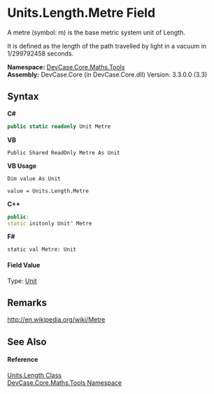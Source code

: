 # Units.Length.Metre Field
 

A metre (symbol: m) is the base metric system unit of Length. 

 It is defined as the length of the path travelled by light in a vacuum in 1/299792458 seconds.

**Namespace:**&nbsp;<a href="N_DevCase_Core_Maths_Tools">DevCase.Core.Maths.Tools</a><br />**Assembly:**&nbsp;DevCase.Core (in DevCase.Core.dll) Version: 3.3.0.0 (3.3)

## Syntax

**C#**<br />
``` C#
public static readonly Unit Metre
```

**VB**<br />
``` VB
Public Shared ReadOnly Metre As Unit
```

**VB Usage**<br />
``` VB Usage
Dim value As Unit

value = Units.Length.Metre

```

**C++**<br />
``` C++
public:
static initonly Unit^ Metre
```

**F#**<br />
``` F#
static val Metre: Unit
```


#### Field Value
Type: <a href="T_DevCase_Core_Maths_Unit">Unit</a>

## Remarks
<a href="http://en.wikipedia.org/wiki/Metre" target="_blank">http://en.wikipedia.org/wiki/Metre</a>

## See Also


#### Reference
<a href="T_DevCase_Core_Maths_Tools_Units_Length">Units.Length Class</a><br /><a href="N_DevCase_Core_Maths_Tools">DevCase.Core.Maths.Tools Namespace</a><br />